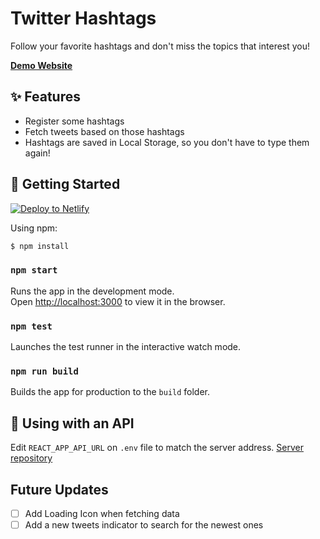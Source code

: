 # Twitter Hashtags

Follow your favorite hashtags and don't miss the topics that interest you!

[**Demo Website**](https://twitter-hashtags-client.netlify.com/)

## ✨ Features

- Register some hashtags
- Fetch tweets based on those hashtags
- Hashtags are saved in Local Storage, so you don't have to type them again!

## 🚀 Getting Started

[![Deploy to Netlify](https://www.netlify.com/img/deploy/button.svg)](https://app.netlify.com/start/deploy?repository=https://github.com/lcandiago/twitter-hashtags-client)

Using npm:

```bash
$ npm install
```

### `npm start`

Runs the app in the development mode.<br />
Open [http://localhost:3000](http://localhost:3000) to view it in the browser.

### `npm test`

Launches the test runner in the interactive watch mode.<br />

### `npm run build`

Builds the app for production to the `build` folder.<br />

## 📝 Using with an API

Edit `REACT_APP_API_URL` on `.env` file to match the server address.
[Server repository](https://github.com/lcandiago/twitter-hashtags-server)

## Future Updates

- [ ] Add Loading Icon when fetching data
- [ ] Add a new tweets indicator to search for the newest ones

